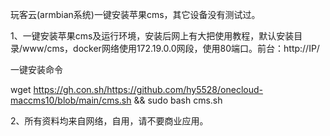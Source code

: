 玩客云(armbian系统)一键安装苹果cms，其它设备没有测试过。

1、一键安装苹果cms及运行环境，安装后网上有大把使用教程，默认安装目录/www/cms，docker网络使用172.19.0.0网段，使用80端口。前台：http://IP/

一键安装命令

wget https://gh.con.sh/https://github.com/hy5528/onecloud-maccms10/blob/main/cms.sh && sudo bash cms.sh



2、所有资料均来自网络，自用，请不要商业应用。

